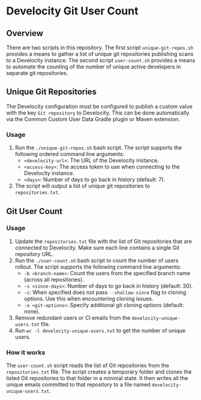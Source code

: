 # Develocity Git User Count

## Overview

There are two scripts in this repository. 
The first script `unique-git-repos.sh` provides a means to gather a list of unique git repositories publishing scans to a Develocity instance.
The second script `user-count.sh` provides a means to automate the counting of the number of unique active developers in separate git repositories.

## Unique Git Repositories

The Develocity configuration must be configured to publish a custom value with the key `Git repository` to Develocity. This can be done automatically via the Common Custom User Data Gradle plugin or Maven extension.

### Usage

1. Run the `./unique-git-repos.sh` bash script. The script supports the following ordered command line arguments:
    * `<develocity-url>`: The URL of the Develocity instance.
    * `<access-key>`: The access token to use when connecting to the Develocity instance.
    * `<days>`: Number of days to go back in history (default: 7).
2. The script will output a list of unique git repositories to `repositories.txt`.

## Git User Count

### Usage

1. Update the `repositories.txt` file with the list of Git repositories that are connected to Develocity.
   Make sure each line contains a single Git repository URL.
2. Run the `./user-count.sh` bash script to count the number of users rollout. The script supports the following command line arguments:
    * `-b <branch-name>`: Count the users from the specified branch name (across all repositories).
    * `-s <since-days>`: Number of days to go back in history (default: 30).
    * `-c`: When specified does not pass `--shallow-since` flag to cloning options. Use this when encountering cloning issues.
    * `-o <git-options>`: Specify additional git cloning options (default: none).
3. Remove redundant users or CI emails from the `develocity-unique-users.txt` file.
4. Run `wc -l develocity-unique-users.txt` to get the number of unique users.

### How it works

The `user-count.sh` script reads the list of Git repositories from the `repositories.txt` file.
The script creates a temporary folder and clones the listed Git repositories to that folder in a minimal state.
It then writes all the unique emails committed to that repository to a file named `develocity-unique-users.txt`.
